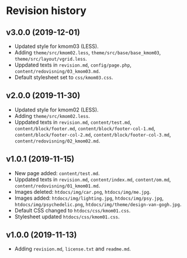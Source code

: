 Revision history
======================

v3.0.0 (2019-12-01)
-------------------

* Updated style for kmom03 (LESS).
* Adding `theme/src/kmom02.less`, `theme/src/base/base_kmom03`, `theme/src/layout/vgrid.less`.
* Uppdated texts in `revision.md`, `config/page.php`, `content/redovisning/03_kmom03.md`.
* Default stylesheet set to `css/kmom03.css`.


v2.0.0 (2019-11-30)
-------------------

* Updated style for kmom02 (LESS).
* Adding `theme/src/kmom02.less`.
* Uppdated texts in `revision.md`, `content/test.md`, `content/block/footer.md`, `content/block/footer-col-1.md`, `content/block/footer-col-2.md`, `content/block/footer-col-3.md`, `content/redovisning/02_kmom02.md`.

v1.0.1 (2019-11-15)
-------------------

* New page added: `content/test.md`.
* Uppdated texts in `revision.md`, `content/index.md`, `content/om.md`, `content/redovisning/01_kmom01.md`.
* Images deleted: `htdocs/img/car.png`, `htdocs/img/me.jpg`.
* Images added: `htdocs/img/lighting.jpg`, `htdocs/img/psy.jpg`, `htdocs/img/psychedelic.png`, `htdocs/img/theme/design-van-gogh.jpg`.
* Default CSS changed to `htdocs/css/kmom01.css`.
* Stylesheet updated `htdocs/css/kmom01.css`.

v1.0.0 (2019-11-13)
----------------------

* Adding `revision.md`, `license.txt` and `readme.md`.
